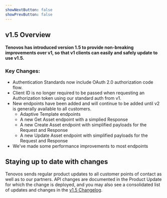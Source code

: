 ```yaml
---
showNextButton: false
showPrevButton: false
---
```


## v1.5 Overview

#### Tenovos has introduced version 1.5 to provide non-breaking improvements over v1, so that v1 clients can easily and safely update to use v1.5.

### Key Changes:
* Authentication Standards now include OAuth 2.0 authorization code flow.  
* Client ID is no longer required to be passed when requesting an Authorization token using our standard auth from v1. 
* New endpoints have been added and will continue to be added until v2 is generally available to all customers.
    * Adaptive Template endpoints
    * A new Get Asset endpoint with a simplied Response
    * A new Create Asset endpoint with simplified payloads for the Request and Response
    * A new Update Asset endpoint with simplified payloads for the Request and Response
* We've made some performance improvements to most endpoints

## Staying up to date with changes

Tenovos sends regular product updates to all customer points of contact as well as to our partners.  API changes are documented in the Product Update for which the change is deployed, 
and you may also see a consolidated list of updates and changes in the [v1.5 Changelog](changelog.md).